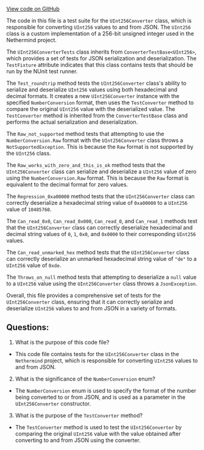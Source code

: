 [View code on GitHub](https://github.com/NethermindEth/nethermind/src/Nethermind/Nethermind.Core.Test/Json/UInt256ConverterTests.cs)

The code in this file is a test suite for the `UInt256Converter` class, which is responsible for converting `UInt256` values to and from JSON. The `UInt256` class is a custom implementation of a 256-bit unsigned integer used in the Nethermind project. 

The `UInt256ConverterTests` class inherits from `ConverterTestBase<UInt256>`, which provides a set of tests for JSON serialization and deserialization. The `TestFixture` attribute indicates that this class contains tests that should be run by the NUnit test runner.

The `Test_roundtrip` method tests the `UInt256Converter` class's ability to serialize and deserialize `UInt256` values using both hexadecimal and decimal formats. It creates a new `UInt256Converter` instance with the specified `NumberConversion` format, then uses the `TestConverter` method to compare the original `UInt256` value with the deserialized value. The `TestConverter` method is inherited from the `ConverterTestBase` class and performs the actual serialization and deserialization.

The `Raw_not_supported` method tests that attempting to use the `NumberConversion.Raw` format with the `UInt256Converter` class throws a `NotSupportedException`. This is because the `Raw` format is not supported by the `UInt256` class.

The `Raw_works_with_zero_and_this_is_ok` method tests that the `UInt256Converter` class can serialize and deserialize a `UInt256` value of zero using the `NumberConversion.Raw` format. This is because the `Raw` format is equivalent to the decimal format for zero values.

The `Regression_0xa00000` method tests that the `UInt256Converter` class can correctly deserialize a hexadecimal string value of `0xa00000` to a `UInt256` value of `10485760`.

The `Can_read_0x0`, `Can_read_0x000`, `Can_read_0`, and `Can_read_1` methods test that the `UInt256Converter` class can correctly deserialize hexadecimal and decimal string values of `0`, `1`, `0x0`, and `0x0000` to their corresponding `UInt256` values.

The `Can_read_unmarked_hex` method tests that the `UInt256Converter` class can correctly deserialize an unmarked hexadecimal string value of `"de"` to a `UInt256` value of `0xde`.

The `Throws_on_null` method tests that attempting to deserialize a `null` value to a `UInt256` value using the `UInt256Converter` class throws a `JsonException`.

Overall, this file provides a comprehensive set of tests for the `UInt256Converter` class, ensuring that it can correctly serialize and deserialize `UInt256` values to and from JSON in a variety of formats.
## Questions: 
 1. What is the purpose of this code file?
- This code file contains tests for the `UInt256Converter` class in the `Nethermind` project, which is responsible for converting `UInt256` values to and from JSON.

2. What is the significance of the `NumberConversion` enum?
- The `NumberConversion` enum is used to specify the format of the number being converted to or from JSON, and is used as a parameter in the `UInt256Converter` constructor.

3. What is the purpose of the `TestConverter` method?
- The `TestConverter` method is used to test the `UInt256Converter` by comparing the original `UInt256` value with the value obtained after converting to and from JSON using the converter.